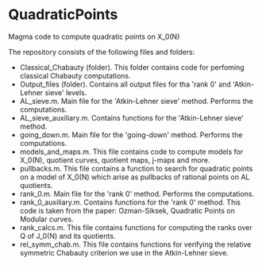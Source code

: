 # QuadraticPoints
Magma code to compute quadratic points on X_0(N)

The repository consists of the following files and folders:

- Classical_Chabauty (folder). This folder contains code for perfoming classical Chabauty computations.
- Output_files (folder). Contains all output files for tha 'rank 0' and 'Atkin-Lehner sieve' levels.
- AL_sieve.m. Main file for the 'Atkin-Lehner sieve' method. Performs the computations.
- AL_sieve_auxiliary.m.  Contains functions for the 'Atkin-Lehner sieve' method.
- going_down.m. Main file for the 'going-down' method. Performs the computations.
- models_and_maps.m.  This file contains code to compute models for X_0(N), quotient curves, quotient maps, j-maps and more.
- pullbacks.m.   This file contains a function to search for quadratic points on a model of X_0(N) which arise as pullbacks of rational points on AL quotients.
- rank_0.m. Main file for the 'rank 0' method. Performs the computations.
- rank_0_auxiliary.m. Contains functions for the 'rank 0' method. This code is taken from the paper: Ozman-Siksek, Quadratic Points on Modular curves.
- rank_calcs.m.  This file contains functions for computing the ranks over Q of J_0(N) and its quotients.
- rel_symm_chab.m. This file contains functions for verifying the relative symmetric Chabauty criterion we use in the Atkin-Lehner sieve.
